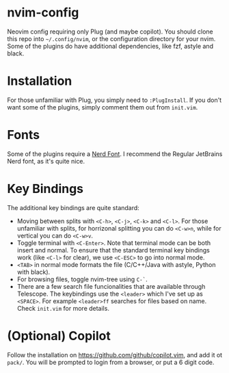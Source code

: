 # nvim-config
Neovim config requiring only Plug (and maybe copilot). You should clone this repo
into `~/.config/nvim`, or the configuration directory for your nvim. Some of the plugins
do have additional dependencies, like fzf, astyle and black.

# Installation
For those unfamiliar with Plug, you simply need to `:PlugInstall`. If you don't want some
of the plugins, simply comment them out from `init.vim`.

# Fonts
Some of the plugins require a [Nerd Font](https://www.nerdfonts.com/font-downloads).  I recommend
the Regular JetBrains Nerd font, as it's quite nice.

# Key Bindings
The additional key bindings are quite standard:
- Moving between splits with `<C-h>`, `<C-j>`, `<C-k>` and `<C-l>`. For those unfamiliar with
splits, for horrizonal splitting you can do `<C-w>n`, while for vertical you can do `<C-w>v`.
- Toggle terminal with `<C-Enter>`. Note that terminal mode can be both insert and normal. To
ensure that the standard terminal key bindings work (like `<C-l>` for clear), we use `<C-ESC>`
to go into normal mode.
- `<TAB>` in normal mode formats the file (C/C++/Java with astyle, Python with black).
- For browsing files, toggle nvim-tree using `` C-` ``.
- There are a few search file funcionalities that are available through Telescope. The 
keybindings use the `<leader>` which I've set up as `<SPACE>`. For example `<leader>ff` searches
for files based on name. Check `init.vim` for more details.

# (Optional) Copilot
Follow the installation on https://github.com/github/copilot.vim, and add it ot `pack/`.
You will be prompted to login from a browser, or put a 6 digit code.
